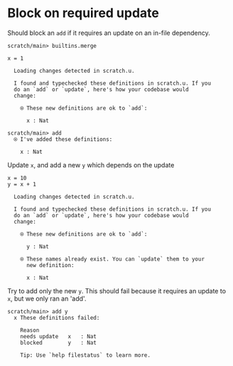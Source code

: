 # Block on required update

Should block an `add` if it requires an update on an in-file dependency.

``` ucm :hide
scratch/main> builtins.merge
```

``` unison
x = 1
```

``` ucm :added-by-ucm
  Loading changes detected in scratch.u.

  I found and typechecked these definitions in scratch.u. If you
  do an `add` or `update`, here's how your codebase would
  change:
  
    ⍟ These new definitions are ok to `add`:
    
      x : Nat

```

``` ucm
scratch/main> add
  ⍟ I've added these definitions:
  
    x : Nat

```

Update `x`, and add a new `y` which depends on the update

``` unison
x = 10
y = x + 1
```

``` ucm :added-by-ucm
  Loading changes detected in scratch.u.

  I found and typechecked these definitions in scratch.u. If you
  do an `add` or `update`, here's how your codebase would
  change:
  
    ⍟ These new definitions are ok to `add`:
    
      y : Nat
    
    ⍟ These names already exist. You can `update` them to your
      new definition:
    
      x : Nat

```

Try to add only the new `y`. This should fail because it requires an update to `x`, but we only ran an 'add'.

``` ucm :error
scratch/main> add y
  x These definitions failed:
  
    Reason
    needs update   x   : Nat
    blocked        y   : Nat
  
    Tip: Use `help filestatus` to learn more.

```
